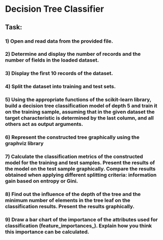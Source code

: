 # Decision Tree Classifier

## Task:

### 1) Open and read data from the provided file. 

### 2) Determine and display the number of records and the number of fields in the loaded dataset.

### 3) Display the first 10 records of the dataset.

### 4) Split the dataset into training and test sets.

### 5) Using the appropriate functions of the scikit-learn library, build a decision tree classification model of depth 5 and train it on the training sample, assuming that in the given dataset the target characteristic is determined by the last column, and all others act as output arguments.

### 6) Represent the constructed tree graphically using the graphviz library

### 7) Calculate the classification metrics of the constructed model for the training and test samples. Present the results of the model on the test sample graphically. Compare the results obtained when applying different splitting criteria: information gain based on entropy or Gini.

### 8) Find out the influence of the depth of the tree and the minimum number of elements in the tree leaf on the classification results. Present the results graphically.

### 9) Draw a bar chart of the importance of the attributes used for classification (feature_importances_). Explain how you think this importance can be calculated.
